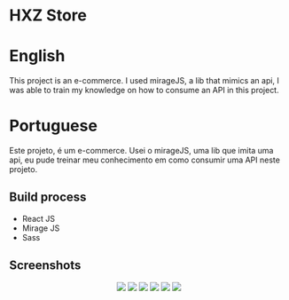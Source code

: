 # HXZ Store

# English

This project is an e-commerce. I used mirageJS, a lib that mimics an api, I was able to train my knowledge on how to consume an API in this project.

# Portuguese

Este projeto, é um e-commerce. Usei o mirageJS, uma lib que imita uma api, eu pude treinar meu conhecimento em como consumir uma API neste projeto.

<h2>Build process</h2>
  <ul>
    <li>React JS</li>
    <li>Mirage JS</li>
    <li>Sass</li>
  </ul>

<h2>Screenshots</h2>
<div width="100%" align="center">
<img src="https://i.imgur.com/VcrhmDV.png"/>
<img src="https://i.imgur.com/N0TyMG3.png" />
<img src="https://i.imgur.com/nR6vdaY.png" />
<img src="https://i.imgur.com/nMhVWJx.png" />
<img src="https://i.imgur.com/QpTYFEY.png" />
<img src="https://i.imgur.com/VGN1q2v.png" />
</div>


